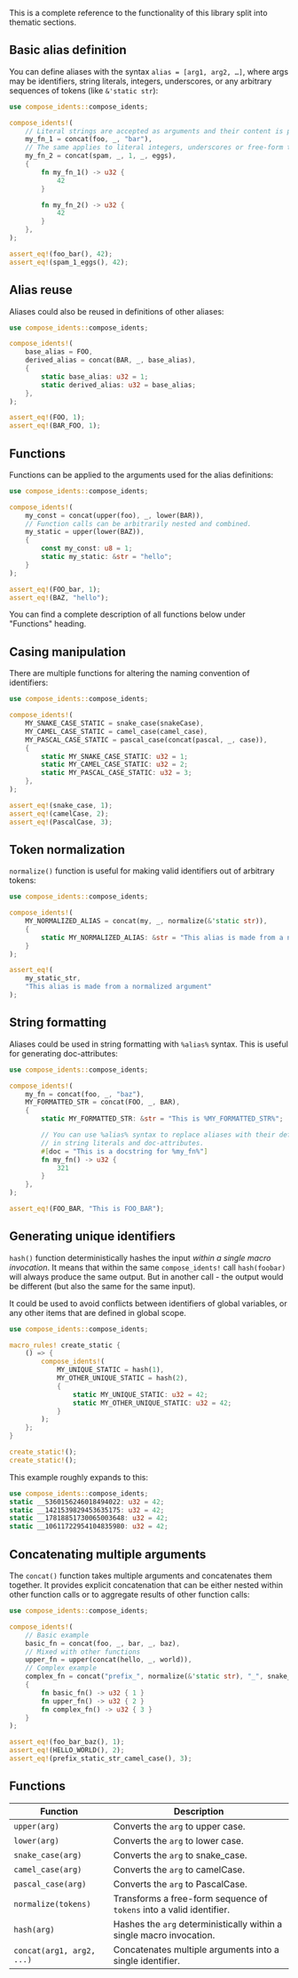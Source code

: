 This is a complete reference to the functionality of this library split into thematic sections.

## Basic alias definition

You can define aliases with the syntax `alias = [arg1, arg2, …]`, where args may be identifiers, string literals,
integers, underscores, or any arbitrary sequences of tokens (like `&'static str`):
```rust
use compose_idents::compose_idents;

compose_idents!(
    // Literal strings are accepted as arguments and their content is parsed.
    my_fn_1 = concat(foo, _, "bar"),
    // The same applies to literal integers, underscores or free-form token sequences.
    my_fn_2 = concat(spam, _, 1, _, eggs),
    {
        fn my_fn_1() -> u32 {
            42
        }

        fn my_fn_2() -> u32 {
            42
        }
    },
);

assert_eq!(foo_bar(), 42);
assert_eq!(spam_1_eggs(), 42);
```

## Alias reuse

Aliases could also be reused in definitions of other aliases:
```rust
use compose_idents::compose_idents;

compose_idents!(
    base_alias = FOO,
    derived_alias = concat(BAR, _, base_alias),
    {
        static base_alias: u32 = 1;
        static derived_alias: u32 = base_alias;
    },
);

assert_eq!(FOO, 1);
assert_eq!(BAR_FOO, 1);
```

## Functions

Functions can be applied to the arguments used for the alias definitions:
```rust
use compose_idents::compose_idents;

compose_idents!(
    my_const = concat(upper(foo), _, lower(BAR)),
    // Function calls can be arbitrarily nested and combined.
    my_static = upper(lower(BAZ)),
    {
        const my_const: u8 = 1;
        static my_static: &str = "hello";
    }
);

assert_eq!(FOO_bar, 1);
assert_eq!(BAZ, "hello");
```

You can find a complete description of all functions below under "Functions" heading.

## Casing manipulation

There are multiple functions for altering the naming convention of identifiers:
```rust
use compose_idents::compose_idents;

compose_idents!(
    MY_SNAKE_CASE_STATIC = snake_case(snakeCase),
    MY_CAMEL_CASE_STATIC = camel_case(camel_case),
    MY_PASCAL_CASE_STATIC = pascal_case(concat(pascal, _, case)),
    {
        static MY_SNAKE_CASE_STATIC: u32 = 1;
        static MY_CAMEL_CASE_STATIC: u32 = 2;
        static MY_PASCAL_CASE_STATIC: u32 = 3;
    },
);

assert_eq!(snake_case, 1);
assert_eq!(camelCase, 2);
assert_eq!(PascalCase, 3);
```

## Token normalization

`normalize()` function is useful for making valid identifiers out of arbitrary tokens:
```rust
use compose_idents::compose_idents;

compose_idents!(
    MY_NORMALIZED_ALIAS = concat(my, _, normalize(&'static str)),
    {
        static MY_NORMALIZED_ALIAS: &str = "This alias is made from a normalized argument";
    }
);

assert_eq!(
    my_static_str,
    "This alias is made from a normalized argument"
);
```

## String formatting

Aliases could be used in string formatting with `%alias%` syntax. This is useful for generating doc-attributes:
```rust
use compose_idents::compose_idents;

compose_idents!(
    my_fn = concat(foo, _, "baz"),
    MY_FORMATTED_STR = concat(FOO, _, BAR),
    {
        static MY_FORMATTED_STR: &str = "This is %MY_FORMATTED_STR%";

        // You can use %alias% syntax to replace aliases with their definitions
        // in string literals and doc-attributes.
        #[doc = "This is a docstring for %my_fn%"]
        fn my_fn() -> u32 {
            321
        }
    },
);

assert_eq!(FOO_BAR, "This is FOO_BAR");
```

## Generating unique identifiers

`hash()` function deterministically hashes the input _within a single macro invocation_. It means that within the same
`compose_idents!` call `hash(foobar)` will always produce the same output. But in another call - the output would be
different (but also the same for the same input).

It could be used to avoid conflicts between identifiers of global variables, or any other items that are defined in
global scope.

```rust
use compose_idents::compose_idents;

macro_rules! create_static {
    () => {
        compose_idents!(
            MY_UNIQUE_STATIC = hash(1),
            MY_OTHER_UNIQUE_STATIC = hash(2),
            {
                static MY_UNIQUE_STATIC: u32 = 42;
                static MY_OTHER_UNIQUE_STATIC: u32 = 42;
            }
        );
    };
}

create_static!();
create_static!();
```

This example roughly expands to this:
```rust
use compose_idents::compose_idents;
static __5360156246018494022: u32 = 42;
static __1421539829453635175: u32 = 42;
static __17818851730065003648: u32 = 42;
static __10611722954104835980: u32 = 42;
```

## Concatenating multiple arguments

The `concat()` function takes multiple arguments and concatenates them together. It provides explicit concatenation
that can be either nested within other function calls or to aggregate results of other function calls:

```rust
use compose_idents::compose_idents;

compose_idents!(
    // Basic example
    basic_fn = concat(foo, _, bar, _, baz),
    // Mixed with other functions
    upper_fn = upper(concat(hello, _, world)),
    // Complex example
    complex_fn = concat("prefix_", normalize(&'static str), "_", snake_case(CamelCase)),
    {
        fn basic_fn() -> u32 { 1 }
        fn upper_fn() -> u32 { 2 }
        fn complex_fn() -> u32 { 3 }
    }
);

assert_eq!(foo_bar_baz(), 1);
assert_eq!(HELLO_WORLD(), 2);
assert_eq!(prefix_static_str_camel_case(), 3);
```

## Functions

| Function                  | Description                                                          |
|---------------------------|----------------------------------------------------------------------|
| `upper(arg)`              | Converts the `arg` to upper case.                                    |
| `lower(arg)`              | Converts the `arg` to lower case.                                    |
| `snake_case(arg)`         | Converts the `arg` to snake_case.                                    |
| `camel_case(arg)`         | Converts the `arg` to camelCase.                                     |
| `pascal_case(arg)`        | Converts the `arg` to PascalCase.                                    |
| `normalize(tokens)`       | Transforms a free-form sequence of `tokens` into a valid identifier. |
| `hash(arg)`               | Hashes the `arg` deterministically within a single macro invocation. |
| `concat(arg1, arg2, ...)` | Concatenates multiple arguments into a single identifier.            |
